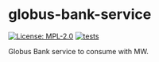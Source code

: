 # globus-bank-service

[![License: MPL-2.0](https://img.shields.io/badge/license-MPL--2.0-purple.svg)](https://github.com/glocurrency/globus-bank-service/blob/main/LICENSE)
[![tests](https://github.com/glocurrency/globus-bank-service/actions/workflows/tests.yml/badge.svg)](https://github.com/glocurrency/globus-bank-service/actions/workflows/tests.yml)

Globus Bank service to consume with MW.
